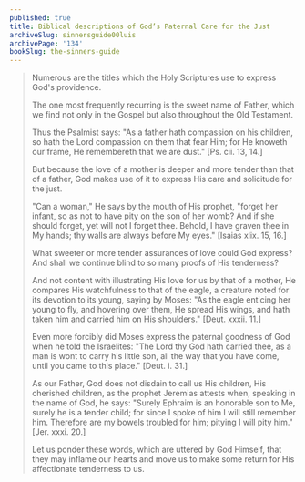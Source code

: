 ```yaml
---
published: true
title: Biblical descriptions of God’s Paternal Care for the Just
archiveSlug: sinnersguide00luis
archivePage: '134'
bookSlug: the-sinners-guide
---
```


> Numerous are the titles which the Holy Scriptures use to express God's providence.
> 
> The one most frequently recurring is the sweet name of Father, which we find not only in the Gospel but also throughout the Old Testament.
> 
> Thus the Psalmist says: "As a father hath compassion on his children, so hath the Lord compassion on them that fear Him; for He knoweth our frame, He remembereth that we are dust." [Ps. cii. 13, 14.]
> 
> But because the love of a mother is deeper and more tender than that of a father, God makes use of it to express His care and solicitude for the just.
> 
> "Can a woman," He says by the mouth of His prophet, "forget her infant, so as not to have pity on the son of her womb? And if she should forget, yet will not I forget thee. Behold, I have graven thee in My hands; thy walls are always before My eyes." [Isaias xlix. 15, 16.]
> 
> What sweeter or more tender assurances of love could God express? And shall we continue blind to so many proofs of His tenderness?
> 
> And not content with illustrating His love for us by that of a mother, He compares His watchfulness to that of the eagle, a creature noted for its devotion to its young, saying by Moses: "As the eagle enticing her young to fly, and hovering over them, He spread His wings, and hath taken him and carried him on His shoulders." [Deut. xxxii. 11.]
> 
> Even more forcibly did Moses express the paternal goodness of God when he told the Israelites: "The Lord thy God hath carried thee, as a man is wont to carry his little son, all the way that you have come, until you came to this place." [Deut. i. 31.]
> 
> As our Father, God does not disdain to call us His children, His cherished children, as the prophet Jeremias attests when, speaking in the name of God, he says: "Surely Ephraim is an honorable son to Me, surely he is a tender child; for since I spoke of him I will still remember him. Therefore are my bowels troubled for him; pitying I will pity him." [Jer. xxxi. 20.]
> 
> Let us ponder these words, which are uttered by God Himself, that they may inflame our hearts and move us to make some return for His affectionate tenderness to us.

